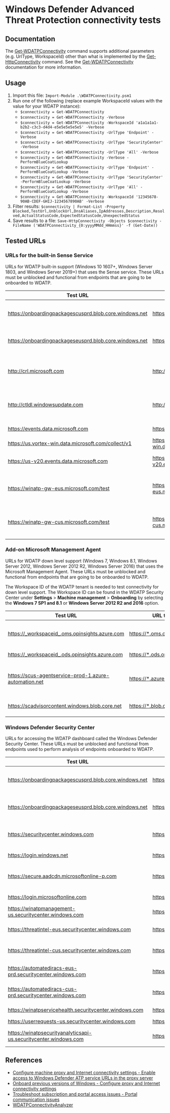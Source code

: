 # Windows Defender Advanced Threat Protection connectivity tests

## Documentation
The [Get-WDATPConnectivity](./../../../docs/Get-WDATPConnectivity.md) command supports additional parameters (e.g. UrlType, WorkspaceId) other than what is implemented by the [Get-HttpConnectivity](./../../../docs/Get-HttpConnectivity.md) command. See the [Get-WDATPConnectivity](./../../../docs/Get-WDATPConnectivity.md) documentation for more information.

## Usage

1. Import this file: `Import-Module .\WDATPConnectivity.psm1`
1. Run one of the following (replace example WorkspaceId values with the value for your WDATP instance):
    * `$connectivity = Get-WDATPConnectivity`
    * `$connectivity = Get-WDATPConnectivity -Verbose`
    * `$connectivity = Get-WDATPConnectivity -WorkspaceId 'a1a1a1a1-b2b2-c3c3-d4d4-e5e5e5e5e5e5' -Verbose`
    * `$connectivity = Get-WDATPConnectivity -UrlType 'Endpoint' -Verbose`
    * `$connectivity = Get-WDATPConnectivity -UrlType 'SecurityCenter' -Verbose`
    * `$connectivity = Get-WDATPConnectivity -UrlType 'All' -Verbose`
    * `$connectivity = Get-WDATPConnectivity -Verbose -PerformBlueCoatLookup`
    * `$connectivity = Get-WDATPConnectivity -UrlType 'Endpoint' -PerformBlueCoatLookup -Verbose`
    * `$connectivity = Get-WDATPConnectivity -UrlType 'SecurityCenter' -PerformBlueCoatLookup -Verbose`
    * `$connectivity = Get-WDATPConnectivity -UrlType 'All' -PerformBlueCoatLookup -Verbose`
    * `$connectivity = Get-WDATPConnectivity -WorkspaceId '12345678-90AB-CDEF-GHIJ-1234567890AB' -Verbose `
1. Filter results: `$connectivity | Format-List -Property Blocked,TestUrl,UnblockUrl,DnsAliases,IpAddresses,Description,Resolved,ActualStatusCode,ExpectedStatusCode,UnexpectedStatus`
1. Save results to a file: `Save-HttpConnectivity -Objects $connectivity -FileName ('WDATPConnectivity_{0:yyyyMMdd_HHmmss}' -f (Get-Date))`

## Tested URLs

### URLs for the built-in Sense Service 
URLs for WDATP built-in support (Windows 10 1607+, Windows Server 1803, and Windows Server 2019+) that uses the Sense service. These URLs must be unblocked and functional from endpoints that are going to be onboarded to WDATP.

| Test URL | URL to Unblock | Description |
| -- | -- | -- |
| <https://onboardingpackagescusprd.blob.core.windows.net> | <https://*.blob.core.windows.net> | Azure Blob storage. Eastern US data center. |
| <https://onboardingpackageseusprd.blob.core.windows.net> | <https://*.blob.core.windows.net> | Azure Blob storage. Central US data center. |
| <http://crl.microsoft.com> | <http://crl.microsoft.com> | Microsoft Certificate Revocation List responder URL. |
| <http://ctldl.windowsupdate.com> | <http://ctldl.windowsupdate.com> | Microsoft Certificate Trust List download URL. |
| <https://events.data.microsoft.com> | <https://events.data.microsoft.com> | WDATP event channel. |
| <https://us.vortex-win.data.microsoft.com/collect/v1> | <https://us.vortex-win.data.microsoft.com> | WDATP data channel. |
| <https://us-v20.events.data.microsoft.com> | <https://us-v20.events.data.microsoft.com> | WDATP event channel for 1803+. |
| <https://winatp-gw-eus.microsoft.com/test> | <https://winatp-gw-eus.microsoft.com> | WDATP heartbeat/C&C channel. Eastern US data center. |
| <https://winatp-gw-cus.microsoft.com/test> | <https://winatp-gw-cus.microsoft.com> | WDATP heartbeat/C&C channel. Central US data center. |

### Add-on Microsoft Management Agent

URLs for WDATP down level support (Windows 7, Windows 8.1, Windows Server 2012, Windows Server 2012 R2, Windows Server 2016) that uses the Microsoft Management Agent. These URLs must be unblocked and functional from endpoints that are going to be onboarded to WDATP.

The Workspace ID of the WDATP tenant is needed to test connectivity for down level support. The Workspace ID can be found in the WDATP Security Center under **Settings** > **Machine management** > **Onboarding** by selecting the **Windows 7 SP1 and 8.1** or **Windows Server 2012 R2 and 2016** option. 

| Test URL | URL to Unblock | Description |
| -- | -- | -- |
| <https://_workspaceid_.oms.opinsights.azure.com>  | <https://*.oms.opinsights.azure.com> | Microsoft Management Agent communication. |
| <https://_workspaceid_.ods.opinsights.azure.com> | <https://*.ods.opinsights.azure.com> | Azure OMS data collection. |
| <https://scus-agentservice-prod-1.azure-automation.net> | <https://*.azure-automation.net> | Azure Automation. Process and workflow automation. |
| <https://scadvisorcontent.windows.blob.core.net> | <https://*.blob.core.windows.net> | System Center Advisor content. |

### Windows Defender Security Center

URLs for accessing the WDATP dashboard called the Windows Defender Security Center. These URLs must be unblocked and functional from endpoints used to perform analysis of endpoints onboarded to WDATP.

| Test URL | URL to Unblock | Description |
| -- | -- | -- |
| <https://onboardingpackagescusprd.blob.core.windows.net> | <https://*.blob.core.windows.net> | Azure Blob storage. Eastern US data center. |
| <https://onboardingpackageseusprd.blob.core.windows.net> | <https://*.blob.core.windows.net> | Azure Blob storage. Central US data center. |
| <https://securitycenter.windows.com> | <https://securitycenter.windows.com> | Windows Defender Security Center. |
| <https://login.windows.net> | <https://login.windows.net> | Azure AD authentication. |
| <https://secure.aadcdn.microsoftonline-p.com> | <https://*.microsoftonline-p.com> | Azure AD Connect / Azure MFA / Azure ADFS. |
| <https://login.microsoftonline.com> | <https://login.microsoftonline.com> | Azure AD authentication |
| <https://winatpmanagement-us.securitycenter.windows.com> | <https://*.securitycenter.windows.com> | |
| <https://threatintel-eus.securitycenter.windows.com> | <https://*.securitycenter.windows.com> | Threat Intel. Eastern US data center. |
| <https://threatintel-cus.securitycenter.windows.com> | <https://*.securitycenter.windows.com> | Threat Intel. Central US data center. |
| <https://automatediracs-eus-prd.securitycenter.windows.com> | <https://*.securitycenter.windows.com> | Automated IR. Eastern US data center. |
| <https://automatediracs-cus-prd.securitycenter.windows.com> | <https://*.securitycenter.windows.com> | Automated IR. Central US data center. |
| <https://winatpservicehealth.securitycenter.windows.com> | <https://*.securitycenter.windows.com> | Service health status. |
| <https://userrequests-us.securitycenter.windows.com> | <https://*.securitycenter.windows.com> | |
| <https://winatpsecurityanalyticsapi-us.securitycenter.windows.com> | <https://*.securitycenter.windows.com> | Secure Score security analytics. |

## References

* [Configure machine proxy and Internet connectivity settings - Enable access to Windows Defender ATP service URLs in the proxy server](https://docs.microsoft.com/en-us/windows/security/threat-protection/windows-defender-atp/configure-proxy-internet-windows-defender-advanced-threat-protection#enable-access-to-windows-defender-atp-service-urls-in-the-proxy-server)
* [Onboard previous versions of Windows - Configure proxy and Internet connectivity settings](https://docs.microsoft.com/en-us/windows/security/threat-protection/windows-defender-atp/onboard-downlevel-windows-defender-advanced-threat-protection#configure-proxy-and-internet-connectivity-settings)
* [Troubleshoot subscription and portal access issues - Portal communication issues](https://docs.microsoft.com/en-us/windows/security/threat-protection/windows-defender-atp/troubleshoot-onboarding-error-messages-windows-defender-advanced-threat-protection#portal-communication-issues)
* [WDATPConnectivityAnalyzer](https://go.microsoft.com/fwlink/p/?linkid=823683)
